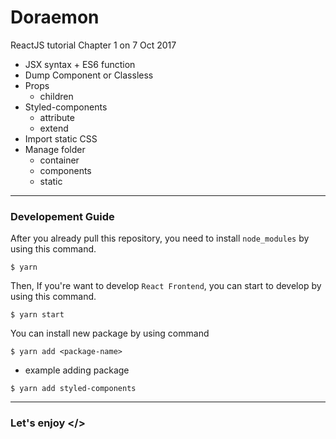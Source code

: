 # Doraemon
ReactJS tutorial Chapter 1 on 7 Oct 2017
 - JSX syntax + ES6 function
 - Dump Component or Classless
 - Props
    - children
 - Styled-components
    - attribute
    - extend
 - Import static CSS
 - Manage folder
    - container
    - components
    - static
 ___
### Developement Guide
After you already pull this repository, you need to install `node_modules` by using this command.

```
$ yarn
```
Then, If you're want to develop `React Frontend`, you can start to develop by using this command.
```
$ yarn start
```
You can install new package by using command
```
$ yarn add <package-name>
```
  - example adding package
  ```
  $ yarn add styled-components
  ```
___
### Let's enjoy </>